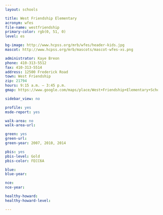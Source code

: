 ```yaml
---
layout: schools

title: West Friendship Elementary
acronym: wfes
file-name: westfriendship
primary-color: rgb(0, 51, 0)
level: es

bg-image: http://www.hcpss.org/mrb/wfes/header-kids.jpg
mascot: http://www.hcpss.org/mrb/mascots/mascot-wfes-xs.png

administrator: Kaye Breon
phone: 410-313-5512
fax: 410-313-5514
address: 12500 Frederick Road
town: West Friendship
zip: 21794
hours: 9:15 a.m. – 3:45 p.m.
gmap: https://www.google.com/maps/place/West+Friendship+Elementary+School/@39.3015734,-76.9500937,16.06z/data=!4m2!3m1!1s0x89c826ebebec72c5:0xc5816d5d2ecd7379?hl=en

sidebar_view: no

profile: yes
msde-report: yes 

walk-area: no
walk-area-url:

green: yes
green-url:
green-year: 2007, 2010, 2014

pbis: yes
pbis-level: Gold
pbis-color: FECC6A

blue: 
blue-year:

nce:
nce-year:

healthy-howard:
healthy-howard-level:

---
```

